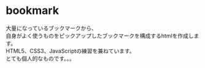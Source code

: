 # bookmark
  
大量になっているブックマークから、  
自身がよく使うものをピックアップしたブックマークを構成するhtmlを作成します。  
HTML5、CSS3、JavaScriptの練習を兼ねています。  
とても個人的なものです。。。
